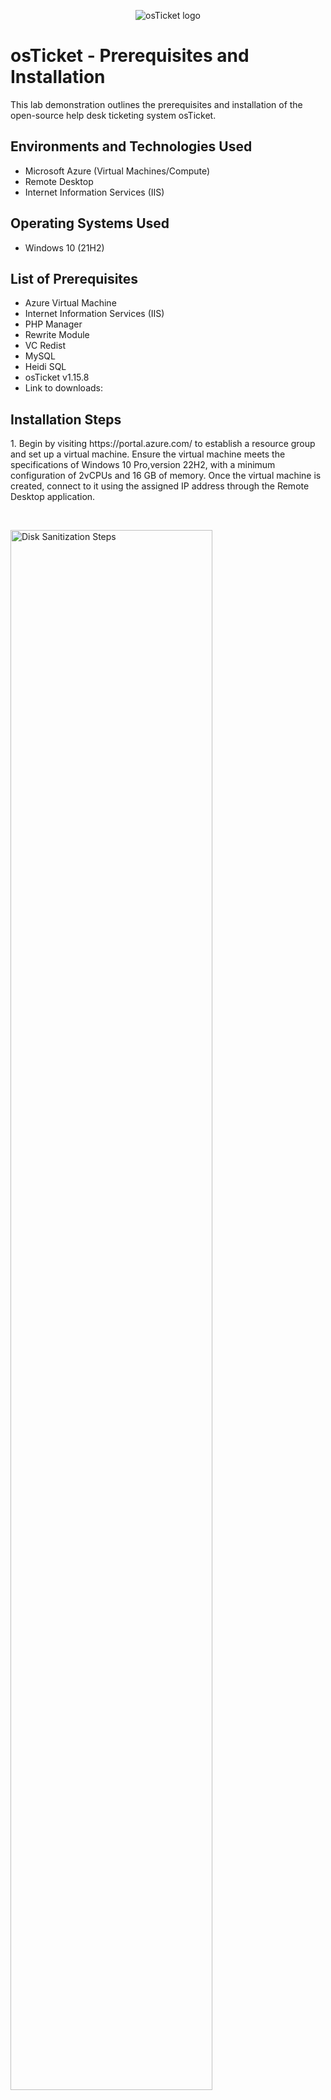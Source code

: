 <p align="center">
<img src="https://i.imgur.com/Clzj7Xs.png" alt="osTicket logo"/>
</p>

<h1>osTicket - Prerequisites and Installation</h1>
This lab demonstration outlines the prerequisites and installation of the open-source help desk ticketing system osTicket.<br />



<h2>Environments and Technologies Used</h2>

- Microsoft Azure (Virtual Machines/Compute)
- Remote Desktop
- Internet Information Services (IIS)

<h2>Operating Systems Used </h2>

- Windows 10</b> (21H2)

<h2>List of Prerequisites</h2>

- Azure Virtual Machine
- Internet Information Services (IIS)
- PHP Manager
- Rewrite Module
- VC Redist
- MySQL
- Heidi SQL
- osTicket v1.15.8
- Link to downloads:

<h2>Installation Steps</h2>
1. Begin by visiting https://portal.azure.com/ to establish a resource group and set up a virtual machine.
Ensure the virtual machine meets the specifications of Windows 10 Pro,version 22H2, with a minimum configuration of 2vCPUs and 16 GB of memory. Once the virtual machine is created, connect to it using the assigned IP address through the Remote Desktop application.  
</p>
<br />

<p>
  
<p>

  
  <img src="https://github.com/CynthiaBrady/osticket-prereqs/assets/160746865/52c26df6-a890-4068-9177-3cf6b5946b7a" height="80%" width="80%" alt="Disk Sanitization Steps"/>
</p>
 <img src="https://github.com/CynthiaBrady/osticket-prereqs/assets/160746865/4798867e-b47e-42ae-b5e0-17eaa74b626e" height="80%" width="80%" alt="Disk Sanitization Steps"/> 

</p>




<p>


 


  <img src="https://github.com/CynthiaBrady/osticket-prereqs/assets/160746865/7f11d9d3-9fa6-44e6-92a0-563dc37aa441" height="80%" width="80%" alt="Disk Sanitization Steps"/>
</p>
<p>

  2.After entering the IP address in Remote Desktop, log in with the username and password you set up when creating your VM. </p>
<br />

<p>

  
  <img src="https://github.com/CynthiaBrady/osticket-prereqs/assets/160746865/dd081a73-13a6-4de0-b590-ad259e89403d" height="80%" width="80%" alt="Disk Sanitization Steps"/>
</p>
<p>
3. Once you're logged into VM, go to Start menu, click on "Run" and enter "control panel".  
</p>
<br />

<p>
<img src="https://github.com/CynthiaBrady/osticket-prereqs/assets/160746865/2085ba05-1b14-40eb-bd22-a4fa9bea5e55" height=" height="80%" width="80%" alt="Disk Sanitization Steps"/>
</p>
<p>
4. From the Control Panel, navigate to "Program."
</p>
<br />


<img src="https://github.com/CynthiaBrady/osticket-prereqs/assets/160746865/bd5bac3a-28da-454e-aca1-4045a2b98637" height="80%" width="80%" alt="Disk Sanitization Steps"/>
</p>
<p>
5. In the Programs section,click on Turn Windows features on or off."
</p>
<br />


<img src="https://github.com/CynthiaBrady/osticket-prereqs/assets/160746865/4def1848-cc74-4879-824e-7ea73503052f" height="80%" width="80%" alt="Disk Sanitization Steps"/>
</p>
<p>
6.To install or enable CGI and Common HTTP Features in Windows:
 
  Navigate to World Wide Web Services->Application Development Features->
     
      
  Check the box for CGI and Common HTTP Features in Windows:
 - [X]CGI
  
 - [X]Common HTTP Features (ensure all features are selected).
</p>
<br />


<img src="https://github.com/CynthiaBrady/osticket-prereqs/assets/160746865/d266cc7b-d624-441c-ad61-509cc5e88fc2" height="80%" width="80%" alt="Disk Sanitization Steps"/>
</p>
<p>

</p>
<br />

<img src="https://github.com/CynthiaBrady/osticket-prereqs/assets/160746865/774b678b-8668-4b4a-a232-3ca8b8aa05fc" height="80%" width="80%" alt="Disk Sanitization Steps"/>
</p>
<p>
7. To verify that ISS is installed,open a web browser and enter 127.0.0.1 the page should appear like this. 
</p>
<br />

</p>
<br />


<img src="https://github.com/CynthiaBrady/osticket-prereqs/assets/160746865/5d16c692-1953-4a8f-9171-7d03a7f83e49" height="80%" width="80%" alt="Disk Sanitization Steps"/>
</p>
<p>
8. Download PHP Mananger for IIS from the Installation Files (PHPManagerForIIS_V1/5.0.msi). Follow the wizard to install and complete the installation. 
  
  
 9. Download the Rewrite Module from the installation Files (rewrite_en-US.msi). Right-click to install.

10.Create a folder named PHP on the C Drive. 

11.Download PHP 7.3.8 (php-7.3.8-nts-Win32-VC15-X86.zip) from the installation Files and extract its contents into C:\PHP

NOTE : If prompted, select "Keep" to proceed with the file download.


<img src="https://github.com/CynthiaBrady/osticket-prereqs/assets/160746865/ff46864c-9eeb-4247-a41c-9033115f3ef1" height="80%" width="80%" alt="Disk Sanitization Steps"/>
</p>
<p>
12.After downloading, right click the file and select "Extract All" into the PHP folder on the C drive.
</p>
<br />

</p>
<br />

<img src="https://github.com/CynthiaBrady/osticket-prereqs/assets/160746865/426a411e-4ea8-469b-aff4-688a02e4fee6" height="80%" width="80%" alt="Disk Sanitization Steps"/>
</p>
<p>
13.Download VC_redist.x86.exe from the installation files and install it by right-click and follow the wizard.
</p>
<br />

14.Download MySQL 5.5.62 (mysql-5.5.62-win32.msi) from the installation files and intall it. 
  
   Run the setup wizard: Typical Setup, then Launch Configuration Wizard after installtion, and select Standard Configuration.
   
<img src="https://github.com/CynthiaBrady/osticket-prereqs/assets/160746865/63b46af3-160a-460e-bb5d-cd8dd06bc9b8" height="80%" width="80%" alt="Disk Sanitization Steps"/>
</p>
<p>

  
</p>
<br />


<img src="https://github.com/CynthiaBrady/osticket-prereqs/assets/160746865/c2517379-def7-4f4c-8d90-a4316d513aa6" height="80%" width="80%" alt="Disk Sanitization Steps"/>
</p>
<p>

</p>
<br />


</p>
<br />

Create a new root password: Password 1
</p>
<p>
<img src="https://github.com/CynthiaBrady/osticket-prereqs/assets/160746865/613026cf-b242-465d-ad85-9ba9850a343b" height="80%" width="80%" alt="Disk Sanitization Steps"/>
</p>
<p>
Execute the process to the next page.
</p>
<br />


<img src="https://github.com/CynthiaBrady/osticket-prereqs/assets/160746865/36968d80-da5f-4be5-9134-21a415ffce7e" height="80%" width="80%" alt="Disk Sanitization Steps"/>
</p>
<p>
15. Once all files are installed, open the search bar and type "IIS." Right-click on IIS and select "Run as administrator." 
  The program page should appear like this. 
</p>
<br />


<img src="https://github.com/CynthiaBrady/osticket-prereqs/assets/160746865/152a884c-eca5-4cac-be13-cc642d91d05f" height="80%" width="80%" alt="Disk Sanitization Steps"/>
</p>
<p>
16. To register PHP, double click on PHP Manager.
</p>
<br />


<img src="https://github.com/CynthiaBrady/osticket-prereqs/assets/160746865/6b45fa51-dec9-4875-b98f-99c232e74eb7" height="80%" width="80%" alt="Disk Sanitization Steps"/>
</p>
<p>
17.Click on 'Register new PHP version." 
</p>
<br />


<img src="https://github.com/CynthiaBrady/osticket-prereqs/assets/160746865/93d541f5-ea4a-45f9-b108-846c446987dc" height="80%" width="80%" alt="Disk Sanitization Steps"/>
</p>
<p>
18. Navigate to C Drive-> PHP, and click on PHP-cgi file. 
</p>
<br />


<img src="https://github.com/CynthiaBrady/osticket-prereqs/assets/160746865/51acac5d-3ecf-4efb-9028-f02b6f4fb943" height="80%" width="80%" alt="Disk Sanitization Steps"/>
</p>
<p>

</p>
<br />


<img src="https://github.com/CynthiaBrady/osticket-prereqs/assets/160746865/78bda78f-2c6c-418d-a2d4-055557cccdb8k" height="80%" width="80%" alt="Disk Sanitization Steps"/>
</p>
<p>
19. Restart the IIS server.
</p>
<br />
  
  
<img src="https://github.com/CynthiaBrady/osticket-prereqs/assets/160746865/b90b01db-1fc5-4203-b47c-f85b47030f48" height="80%" width="80%" alt="Disk Sanitization Steps"/>
</p>
<p>
20.Download and install osTicket v1.15.8- from installation files.
  
  - Exract the contents of the"upload" folder and copy them into the C:\inetpub\wwwroot.
 
  - Withen C:\inetpub\root, rename the "upload" folder to "osTicket".

  Reload IIS once more.
</p>
<br />  
  
21.Navigate to IIS, then go to Sites -> Default -> osTicket. On the right-hand side, click on "Browser *:80".
</p>
<br />      
    
<img src="https://github.com/CynthiaBrady/osticket-prereqs/assets/160746865/364ea0a2-3392-4f72-97b5-7ba23f85a66c" height="80%" width="80%" alt="Disk Sanitization Steps"/>
</p>
<p>
22. You should see a page like this, indicating that osTicket is operational. 

  Note some extensions may not be enabled.
</p>
<br />      
    
  
<img src="https://github.com/CynthiaBrady/osticket-prereqs/assets/160746865/2b2b3ef5-07e6-4ba3-a8e0-a665c92edb52" height="80%" width="80%" alt="Disk Sanitization Steps"/>
</p>
<p>
23. To enable extenstions,- return to IIS, navigate to Sites->Default->osTicket. Double-click PHP manager, then click on "Enable or disable an extension."

   
</p>
<br />      
        
<img src="https://github.com/CynthiaBrady/osticket-prereqs/assets/160746865/b6b902b8-a1a0-4b24-a446-458386543729" height="80%" width="80%" alt="Disk Sanitization Steps"/>
</p>
<p>

<br />      
          
  
<img src="https://github.com/CynthiaBrady/osticket-prereqs/assets/160746865/b044645a-681d-40f8-85d5-ffe1c73f932c" height="80%" width="80%" alt="Disk Sanitization Steps"/>
</p>
<p>
24. Enable the following three extensions:
 
  - Enable: php-imap.dll
  
  - Enable: php_intl.dll
 
  - Enable: php_opcache.dll

  After enabling these extensions, refresh the osTicket site in your browse and observe the changes.
</p>
<br />        
  
  
<img src="https://github.com/CynthiaBrady/osticket-prereqs/assets/160746865/402cf2ee-8afd-4836-be36-635e71670b86" height="80%" width="80%" alt="Disk Sanitization Steps"/>
</p>
<p>

</p>
<br />          
  
<img src="https://github.com/CynthiaBrady/osticket-prereqs/assets/160746865/b660b284-3928-42ca-bcee-96bdb94c5ea0" height="80%" width="80%" alt="Disk Sanitization Steps"/>
</p>
<p>
25. After enabling extensions in IIS, proceed to rename a file in osTicket folder. 
  
  Navigate to C:\inetpub\wwwroot\osTicket\osticket\include\ and rename the ost-sampleconfig.php to ost-config.php
</p>
<br />          
  
  
<img src="https://github.com/CynthiaBrady/osticket-prereqs/assets/160746865/430bb161-b1af-43c9-9ee9-46fc05c6509f" height="80%" width="80%" alt="Disk Sanitization Steps"/>
</p>
<p
</p>
<br />            
  
  <img src="https://github.com/CynthiaBrady/osticket-prereqs/assets/160746865/1e5b08cc-6674-46ff-9409-717e9058803f" height="80%" width="80%" alt="Disk Sanitization Steps"/>
</p>
<p>
26. Now, let's assign permissions by right clicking the file and selecting Properties.
  
  Next, click on Security, then select Advanced. 
  
</p>
<br />              
  
<img src="https://github.com/CynthiaBrady/osticket-prereqs/assets/160746865/46f65f8b-b73a-48ac-823b-b9f33df03b1a)"/>
</p>
<p>
27. Click on "Disable inheritance." 
</p>
<br />                
  
<img src="https://github.com/CynthiaBrady/osticket-prereqs/assets/160746865/006d4462-4dcf-43b5-bd42-73128f10607e"/>
</p>
<p>
28.Remove all permissions inherited from this object.
</p>
<br />                


<img src="https://github.com/CynthiaBrady/osticket-prereqs/assets/160746865/11df3a86-2688-4698-907f-f1747aeb2389"/>
</p>
<p>
29. Click on "Add" to include permissions. 
</p>
<br />                


<img src="https://github.com/CynthiaBrady/osticket-prereqs/assets/160746865/d914a294-d4ad-41a7-8d9c-9b4b3d7ccca3"/>
</p>
<p>
30. Select a principal and enter "Everyone" in the box. 
</p>
<br />                

<img src="https://github.com/CynthiaBrady/osticket-prereqs/assets/160746865/3ee9cea6-78bf-4d41-bb1f-5e4f6144dd63"/>
</p>
<p>
31.Click on "Full Control" to insure all the boxes are checked.
</p>
<br />                


<img src="https://github.com/CynthiaBrady/osticket-prereqs/assets/160746865/b3875262-2657-46b2-98d4-307cc46f9a06"/>
</p>
<p>
32.Click "Apply" to apply the changes.
</p>
<br />                


<img src="https://github.com/CynthiaBrady/osticket-prereqs/assets/160746865/a47720d3-7ea5-4a35-a92c-71a817e3aeef"/>
</p>
<p>
33.Now, navigate to the osTicket setup page and click on "Continue". Fill out the Systems settings and Admin User details. Don't forget your chosen password.

  - Name HelpDesk

- Default email (receives email from customers):[Your email address]

34. To configure the database setting at the bottom of the page, download and install HeidiSQL from the installation files. 



</p>
<br />                


<img src="https://github.com/CynthiaBrady/osticket-prereqs/assets/160746865/ee2cae1b-a7df-4961-af88-7006111fc587"/>
</p>
<p>
35.Once the program is launched, we'll establish a new connection to the database. 
</p>
<br />                


<img src="https://github.com/CynthiaBrady/osticket-prereqs/assets/160746865/2bb124bf-ce31-4a30-820d-9101ffa59845"/>
</p>
<p>
36. For the username, use "root" and for the password use "Password1".
</p>
<br />                


<img src="https://github.com/CynthiaBrady/osticket-prereqs/assets/160746865/56fb426f-ec1f-41a0-ba61-cdf941571816"/>
</p>
<p>
37.We are now connected to the session, so we can proceed to complete the Database settings. In the Database Settings, enter "root" for the username and "Password1" for the password.
  
  Next, let's create a new database in HiediSQL.

  Right-click on "Unnamed", select "Create New",and then select "Database'. 

  
</p>
<br />                


<img src="https://github.com/CynthiaBrady/osticket-prereqs/assets/160746865/f0b1c240-39b6-47e1-a4a7-acab53d4f6c1"/>
</p>
<p>

</p>
<br />                

 Name the new database 'osTicket". 


<img src="https://github.com/CynthiaBrady/osticket-prereqs/assets/160746865/a3231ec9-dd90-45b4-a030-2c50c5fddada" height="80%" width="80%" alt="Disk Sanitization Steps"/>
</p>
<p>

 Return to the osTicket browser and enter "osTicket" in the MySQL Database box. 
 
  <img src="https://github.com/CynthiaBrady/osticket-prereqs/assets/160746865/a30cae90-8b72-49e4-bba7-56a396237f5b" height="80%" width="80%" alt="Disk Sanitization Steps"/>

  
</p>
<br />              

38. You should now be able to click "Intall Now" to proceed with intalling osTicket. 
</p>
<br />              


<img src="https://github.com/CynthiaBrady/osticket-prereqs/assets/160746865/0cf0ff62-a789-44e7-82ab-fec99824889b" height="80%" width="80%" alt="Disk Sanitization Steps"/>
</p>
<p>
42. The final step is to perform cleanup. Delete only the setup folder located at 
  C:\inetpub\wwwroot\osTicket\setup.
 
  Next, navigate to the include folder and set the permissions for ost-config.php back to "Read-only." 
</p>
<br />              


<img src="https://github.com/CynthiaBrady/osticket-prereqs/assets/160746865/d2c25227-e7a6-4f7e-8ae6-3afd26c16c2b" height="80%" width="80%" alt="Disk Sanitization Steps"/>
</p>
<p>

</p>
<br />              

<img src="https://github.com/CynthiaBrady/osticket-prereqs/assets/160746865/b51bb9a8-6e39-4a93-9667-89be0d816267" height="80%" width="80%" alt="Disk Sanitization Steps"/>

<img src="https://github.com/CynthiaBrady/osticket-prereqs/assets/160746865/ee577375-b067-4063-9f00-0aa53caaf52c" height="80%" width="80%" alt="Disk Sanitization Steps"/>
</p>
<p>
43. Once the permissions are set, you can test osTicket by logging in.
</p>
<br />              
</p>

<img src="https://github.com/CynthiaBrady/osticket-prereqs/assets/160746865/db7a096a-f0fa-4e66-8cef-0eeb9cbbeb5f" height="80%" width="80%" alt="Disk Sanitization Steps"/>
</p>

44. Congratulations! You have successfully installed and setup osTicket!
</p>
<br />              







